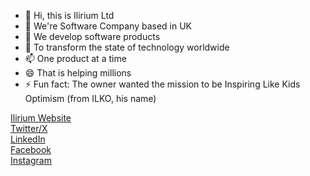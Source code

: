 - 👋 Hi, this is Ilirium Ltd
- 👀 We're Software Company based in UK
- 🌱 We develop software products
- 💞️ To transform the state of technology worldwide
- 📫 One product at a time
- 😄 That is helping millions
- ⚡ Fun fact: The owner wanted the mission to be Inspiring Like Kids Optimism (from ILKO, his name)

[Ilirium Website](https://ilirium.co.uk)</br>
[Twitter/X](https://twitter.com/iliriumuk)</br>
[LinkedIn](https://www.linkedin.com/groups/12962360/)</br>
[Facebook](https://www.facebook.com/IliriumUK/)</br>
[Instagram](https://instagram.com/iliriumuk)

<!---
iliriumltd/iliriumltd is a ✨ special ✨ repository because its `README.md` (this file) appears on your GitHub profile.
You can click the Preview link to take a look at your changes.
--->
